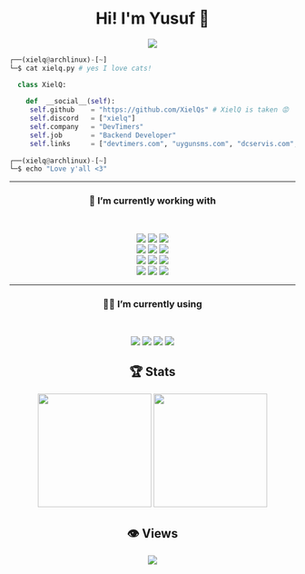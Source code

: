 <h1 align="center">Hi! I'm Yusuf 👋</h1>

<p align="center"><img src="https://lanyard.cnrad.dev/api/209621571088678912?idleMessage=Yatıyorum&showDisplayName=true" /></p>

```py
┌──(xielq@archlinux)-[~]
└─$ cat xielq.py # yes I love cats!

  class XielQ:
  
    def  __social__(self):
     self.github    = "https://github.com/XielQs" # XielQ is taken 😡
     self.discord   = ["xielq"]
     self.company   = "DevTimers"
     self.job       = "Backend Developer"
     self.links     = ["devtimers.com", "uygunsms.com", "dcservis.com", "discordsmm.com", "cashland.io", "nowboosts.com"]
  
┌──(xielq@archlinux)-[~]
└─$ echo "Love y'all <3"
```

<hr>
<h3 align="center">🔭  I’m currently working with</h4>
<br>
<p align='center'>
  <img src="https://img.shields.io/badge/Node%20-%23339933.svg?&style=for-the-badge&logo=node.js&logoColor=white" />
  <img src="https://shields.io/badge/JavaScript%20-%23F7DF1E?style=for-the-badge&logo=javascript&logoColor=white" />
  <img src="https://shields.io/badge/TypeScript%20-%233178C6?style=for-the-badge&logo=typescript&logoColor=white" /> <br/>
  <img src="https://img.shields.io/badge/PHP%20-%23777BB4.svg?&style=for-the-badge&logo=php&logoColor=white" />
  <img src="https://img.shields.io/badge/React%20-%2361DAFB.svg?&style=for-the-badge&logo=react&logoColor=white" />
  <img src="https://img.shields.io/badge/Electron%20-%2347848F.svg?&style=for-the-badge&logo=electron&logoColor=white" /> <br/>
  <img src="https://img.shields.io/badge/MongoDB%20-%2347A248.svg?&style=for-the-badge&logo=mongodb&logoColor=white" />
  <img src="https://img.shields.io/badge/Python%20-%233776AB.svg?&style=for-the-badge&logo=python&logoColor=white" />
  <img src="https://img.shields.io/badge/Java8%20-%23E34f26.svg?&style=for-the-badge&logo=java&logoColor=white" /> <br/>
  <img src="https://img.shields.io/badge/SQLite%20-%23003B57.svg?&style=for-the-badge&logo=sqlite&logoColor=white" />
  <img src="https://img.shields.io/badge/MySQL%20-%234479A1.svg?&style=for-the-badge&logo=mysql&logoColor=white" />
  <img src="https://img.shields.io/badge/Puppeteer%20-%2340B5A4.svg?&style=for-the-badge&logo=puppeteer&logoColor=white" />
</p>

<hr>
<h3 align="center">👨‍💻 I’m currently using</h4>
<br>
<p align='center'>
  <img src="https://img.shields.io/badge/Windows_10-%230078D6?style=for-the-badge&logo=windows-10&logoColor=white" />
  <img src="https://img.shields.io/badge/Arch_Linux-%231793D1?style=for-the-badge&logo=archlinux&logoColor=white" />
  <img src="https://img.shields.io/badge/Visual_Studio_Code-%23007ACC?style=for-the-badge&logo=visualstudiocode&logoColor=white" />
  <img src="https://img.shields.io/badge/Git%20-%23F05032.svg?&style=for-the-badge&logo=git&logoColor=white" />
</p>

<h2 align="center">🏆 Stats</h3>
<p align="center">
  <picture>
    <source
      srcset="https://github-readme-stats.vercel.app/api?username=XielQs&show_icons=true&theme=onedark"
      media="(prefers-color-scheme: dark)"
    />
    <source
      srcset="https://github-readme-stats.vercel.app/api?username=XielQs&show_icons=true"
      media="(prefers-color-scheme: light), (prefers-color-scheme: no-preference)"
    />
    <img height="200" src="https://github-readme-stats.vercel.app/api?username=XielQs&show_icons=true" />
  </picture>
  <picture>
    <source
      srcset="https://github-readme-stats.vercel.app/api/top-langs/?username=XielQs&theme=onedark&exclude_repo=ddlc-mas-tr-patch&layout=compact&langs_count=8&card_width=320"
      media="(prefers-color-scheme: dark)"
    />
    <source
      srcset="https://github-readme-stats.vercel.app/api/top-langs/?username=XielQs&exclude_repo=ddlc-mas-tr-patch&layout=compact&langs_count=8&card_width=320"
      media="(prefers-color-scheme: light), (prefers-color-scheme: no-preference)"
    />
    <img height="200" src="https://github-readme-stats.vercel.app/api/top-langs/?username=XielQs&exclude_repo=ddlc-mas-tr-patch&layout=compact&langs_count=8&card_width=320" />
  </picture>
</p>

<h2 align="center">👁️ Views</h3>
<p align="center"><img src="https://moe-counter.glitch.me/get/@gamerboytr?theme=rule34" /></p>
